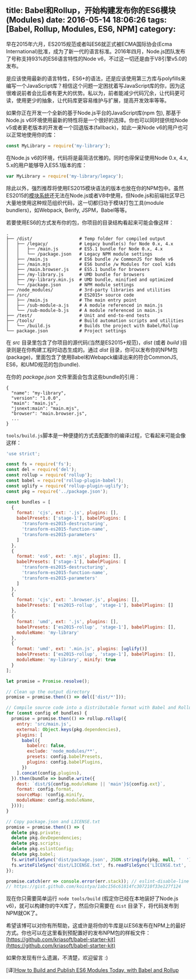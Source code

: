 title: Babel和Rollup，开始构建发布你的ES6模块(Modules)
date: 2016-05-14 18:06:26
tags: [Babel, Rollup, Modules, ES6, NPM]
category:
---
早在2015年六月，ES2015规范或者叫ES6就正式被ECMA国际协会(Ecma International)批准，成为了新一代的语言标准。2016年四月，Node.js团队发布了号称支持93%的ES6语言特性的Node v6，不过这一切还是由于V8引擎v5.0的发布。

是应该使用最新的语言特性，ES6+的语法，还是应该使用第三方库与polyfills来编写一个JavaScript库？相信这个问题一定困扰着写JavaScript库的你，因为这很难说前者会比后者有更大的优势。私以为，前者能减少代码冗余，让代码更可读，使用更少的抽象，让代码库更容易维护与扩展，提高开发效率等等。

如果你正在开发一个全新的基于Node.js平台的JavaScript库(npm 包), 那基于Node.js v6环境使用最新的特性将是一个很好的选择。你也可以同时提供给Node v5或者更老版本的开发者一个回退版本(fallback)，如此一来Node v6的用户也可以正常地使用你的库：
```js
const MyLibrary = require('my-library');
```

在Node.js v6的环境，代码将是最简洁优雅的。同时也得保证使用Node 0.x, 4.x, 5.x的用户能够导入ES5.1版本的库：
```js
var MyLibrary = require('my-library/legacy');
```

除此以外，强烈推荐将使用ES2015模块语法的版本也放在你的NPM包中。虽然ES2015的[模块系统](https://twitter.com/koistya/status/726042867211325440)还无法在Node.js或者V8中使用，但Node.js和前端社区早已大量地使用这种规范组织代码，这一切都归功于模块打包工具(module bundlers)，如Webpack, Berify, JSPM，Babel等等。

若要使用ES6的方式发布你的包，你项目的目录结构看起来可能会像这样：
```
.
├── /dist/                  # Temp folder for compiled output
│   ├── /legacy/            # Legacy bundle(s) for Node 0.x, 4.x
│   │   ├── /main.js        # ES5.1 bundle for Node 0.x, 4.x
│   │   └── /package.json   # Legacy NPM module settings
│   ├── /main.js            # ES6 bundle /w CommonJS for Node v6
│   ├── /main.mjs           # ES6 bundle /w Modules for cool kids
│   ├── /main.browser.js    # ES5.1 bundle for browsers
│   ├── /my-library.js      # UMD bundle for browsers
│   ├── /my-library.min.js  # UMD bundle, minified and optimized
│   └── /package.json       # NPM module settings
├── /node_modules/          # 3rd-party libraries and utilities
├── /src/                   # ES2015+ source code
│   ├── /main.js            # The main entry point
│   ├── /sub-module-a.js    # A module referenced in main.js
│   └── /sub-module-b.js    # A module referenced in main.js
├── /test/                  # Unit and end-to-end tests
├── /tools/                 # Build automation scripts and utilities
│   └── /build.js           # Builds the project with Babel/Rollup
└── package.json            # Project settings
```
在 _src_ 目录里包含了你项目的源代码(当然是ES2015+规范)，_dist_ (或者 _build_ )目录则是在你构建工程时动态生成的。通过 _dist_ 目录，你可以发布你的NPM包(package)，里面包含了使用Babel和Webapck编译出来的符合CommonJS, ES6，和UMD规范的包(bundle).

在你的 _package.json_ 文件里面会包含这些bundle的引用：
```
{
  "name": "my-library",
  "version": "1.0.0",
  "main": "main.js",
  "jsnext:main": "main.mjs",
  "browser": "main.browser.js",
  ...
}
```

`tools/build.js`脚本是一种便捷的方式去配置你的编译过程，它看起来可能会像这样：
```js
'use strict';

const fs = require('fs');
const del = require('del');
const rollup = require('rollup');
const babel = require('rollup-plugin-babel');
const uglify = require('rollup-plugin-uglify');
const pkg = require('../package.json');

const bundles = [
  {
    format: 'cjs', ext: '.js', plugins: [],
    babelPresets: ['stage-1'], babelPlugins: [
      'transform-es2015-destructuring',
      'transform-es2015-function-name',
      'transform-es2015-parameters'
    ]
  },
  {
    format: 'es6', ext: '.mjs', plugins: [],
    babelPresets: ['stage-1'], babelPlugins: [
      'transform-es2015-destructuring',
      'transform-es2015-function-name',
      'transform-es2015-parameters'
    ]
  },
  {
    format: 'cjs', ext: '.browser.js', plugins: [],
    babelPresets: ['es2015-rollup', 'stage-1'], babelPlugins: []
  },
  {
    format: 'umd', ext: '.js', plugins: [],
    babelPresets: ['es2015-rollup', 'stage-1'], babelPlugins: [],
    moduleName: 'my-library'
  },
  {
    format: 'umd', ext: '.min.js', plugins: [uglify()]
    babelPresets: ['es2015-rollup', 'stage-1'], babelPlugins: [],
    moduleName: 'my-library', minify: true
  }
];

let promise = Promise.resolve();

// Clean up the output directory
promise = promise.then(() => del(['dist/*']));

// Compile source code into a distributable format with Babel and Rollup
for (const config of bundles) {
  promise = promise.then(() => rollup.rollup({
    entry: 'src/main.js',
    external: Object.keys(pkg.dependencies),
    plugins: [
      babel({
        babelrc: false,
        exclude: 'node_modules/**',
        presets: config.babelPresets,
        plugins: config.babelPlugins,
      })
    ].concat(config.plugins),
  }).then(bundle => bundle.write({
    dest: `dist/${config.moduleName || 'main'}${config.ext}`,
    format: config.format,
    sourceMap: !config.minify,
    moduleName: config.moduleName,
  })));
}

// Copy package.json and LICENSE.txt
promise = promise.then(() => {
  delete pkg.private;
  delete pkg.devDependencies;
  delete pkg.scripts;
  delete pkg.eslintConfig;
  delete pkg.babel;
  fs.writeFileSync('dist/package.json', JSON.stringify(pkg, null, '  '), 'utf-8');
  fs.writeFileSync('dist/LICENSE.txt', fs.readFileSync('LICENSE.txt', 'utf-8'), 'utf-8');
});

promise.catch(err => console.error(err.stack)); // eslint-disable-line no-console
// https://gist.github.com/koistya/1abc156c61814fc307210f33e127f124
```

现在你只需要简单运行 `node tools/build` (假定你已经在本地装好了Node.js v6)，就可以构建你的牛X库了，然后你只需要在 `dist` 目录下，将代码发布到NPM就OK了。

希望该博可以对你有所帮助，这或许是将你的牛库是以ES6发布在NPM上的最好方式。你也可以在这里看到预配置好的发布NPM包的样板文件：[https://github.com/kriasoft/babel-starter-kit](https://github.com/kriasoft/babel-starter-kit)

如果你发现有什么遗漏，不清楚，欢迎留言 :)

[译][How to Build and Publish ES6 Modules Today, with Babel and Rollup](https://medium.com/@tarkus/how-to-build-and-publish-es6-modules-today-with-babel-and-rollup-4426d9c7ca71#.38s3c7m0q)
